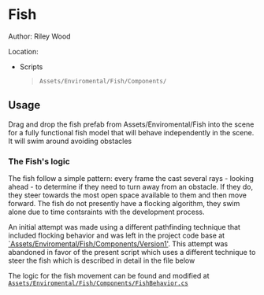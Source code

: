 # Fish
Author: Riley Wood

Location:
- Scripts
  > `Assets/Enviromental/Fish/Components/`

## Usage
Drag and drop the fish prefab from Assets/Enviromental/Fish into the scene for a fully functional fish
model that will behave independently in the scene. It will swim around avoiding obstacles

### The Fish's logic
The fish follow a simple pattern: every frame the cast several rays - looking ahead - to determine if they need to turn away from an obstacle. 
If they do, they steer towards the most open space available to them and then move forward. The fish do not presently have a flocking algorithm, 
they swim alone due to time contsraints with the development process. 

An initial attempt was made using a different pathfinding technique that included flocking behavior and was left in the project code base at 
[`Assets/Enviromental/Fish/Components/Version1'](./../Dumpling%20Manatee%20Simulation/Enviromental/Fish/Components/Version1). 
This attempt was abandoned in favor of the present script which uses a different technique to steer the fish which is described in detail in 
the file below

The logic for the fish movement can be found and modified at
[`Assets/Enviromental/Fish/Components/FishBehavior.cs`](./../Dumpling%20Manatee%20Simulation/Enviromental/Fish/Components/FishBehavior.cs)
